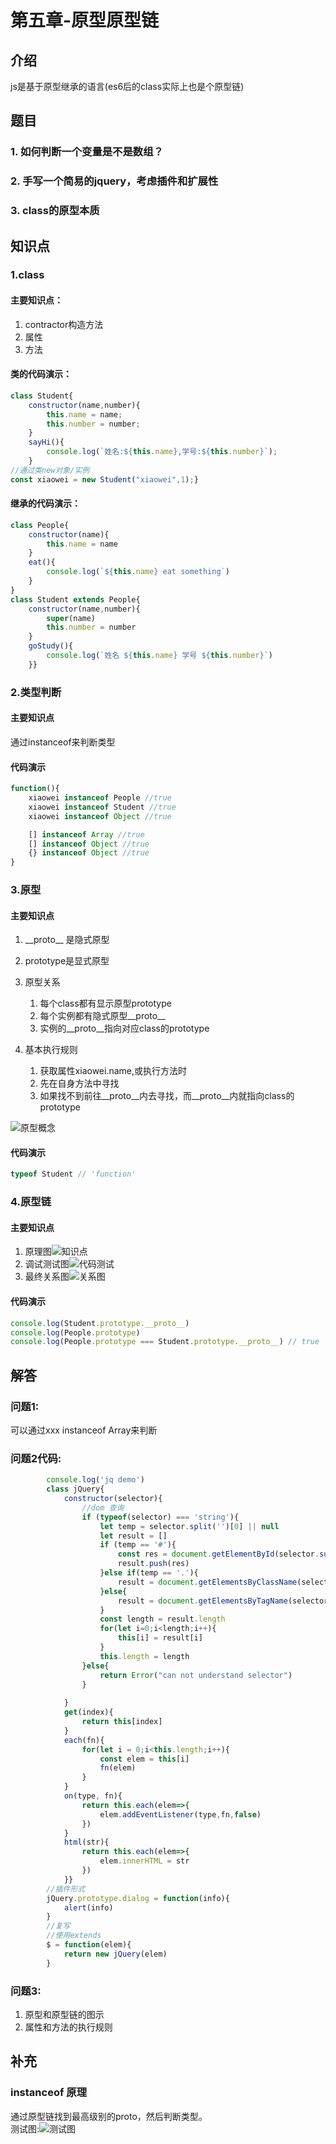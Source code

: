 # 第五章-原型原型链
## 介绍
js是基于原型继承的语言(es6后的class实际上也是个原型链)  
## 题目
### 1. 如何判断一个变量是不是数组？
### 2. 手写一个简易的jquery，考虑插件和扩展性  
### 3. class的原型本质

## 知识点
### 1.class
#### 主要知识点：
1. contractor构造方法
2. 属性
3. 方法
#### 类的代码演示：
```js
class Student{
    constructor(name,number){
        this.name = name;
        this.number = number;
    }
    sayHi(){
        console.log(`姓名:${this.name},学号:${this.number}`);
    }
//通过类new对象/实例
const xiaowei = new Student("xiaowei",1);}
```

#### 继承的代码演示：
```js
class People{
    constructor(name){
        this.name = name
    }
    eat(){
        console.log(`${this.name} eat something`)
    }
}
class Student extends People{
    constructor(name,number){
        super(name)
        this.number = number
    }
    goStudy(){
        console.log(`姓名 ${this.name} 学号 ${this.number}`)
    }}
```

### 2.类型判断
#### 主要知识点
通过instanceof来判断类型
#### 代码演示
```js
function(){
    xiaowei instanceof People //true
    xiaowei instanceof Student //true
    xiaowei instanceof Object //true

    [] instanceof Array //true
    [] instanceof Object //true
    {} instanceof Object //true
}
```

### 3.原型
#### 主要知识点
1. __proto\_\_ 是隐式原型  
2. prototype是显式原型  
3. 原型关系  
    1. 每个class都有显示原型prototype
    2. 每个实例都有隐式原型__proto\_\_
    3. 实例的__proto\_\_指向对应class的prototype

4. 基本执行规则
    1. 获取属性xiaowei.name,或执行方法时
    2. 先在自身方法中寻找
    3. 如果找不到前往__proto\_\_内去寻找，而__proto\_\_内就指向class的prototype


![原型概念](./images/1.png)
#### 代码演示
```js
typeof Student // 'function'
```
### 4.原型链
#### 主要知识点
1. 原理图![知识点](./images/2.png)
2. 调试测试图![代码测试](./images/3.png)
3. 最终关系图![关系图](./images/4.png)
#### 代码演示
```js
console.log(Student.prototype.__proto__)
console.log(People.prototype)
console.log(People.prototype === Student.prototype.__proto__) // true
```
## 解答
### 问题1:
可以通过xxx instanceof Array来判断  
### 问题2代码:
```js
        console.log('jq demo')
        class jQuery{
            constructor(selector){
                //dom 查询
                if (typeof(selector) === 'string'){
                    let temp = selector.split('')[0] || null
                    let result = []
                    if (temp == '#'){
                        const res = document.getElementById(selector.substring(1,selector.length))
                        result.push(res)
                    }else if(temp == '.'){
                        result = document.getElementsByClassName(selector.substring(1,selector.length))
                    }else{
                        result = document.getElementsByTagName(selector)
                    }
                    const length = result.length
                    for(let i=0;i<length;i++){
                        this[i] = result[i]
                    }
                    this.length = length
                }else{
                    return Error("can not understand selector")
                }
                
            }
            get(index){
                return this[index]
            }
            each(fn){
                for(let i = 0;i<this.length;i++){
                    const elem = this[i]
                    fn(elem)
                }
            }
            on(type, fn){
                return this.each(elem=>{
                    elem.addEventListener(type,fn,false)
                })
            }
            html(str){
                return this.each(elem=>{
                    elem.innerHTML = str
                })
            }}
        //插件形式
        jQuery.prototype.dialog = function(info){
            alert(info)
        }
        //复写
        //使用extends
        $ = function(elem){
            return new jQuery(elem)
        }
```

### 问题3:
1. 原型和原型链的图示
2. 属性和方法的执行规则
## 补充
### instanceof 原理
通过原型链找到最高级别的proto，然后判断类型。  
测试图:![测试图](./images/5.png)